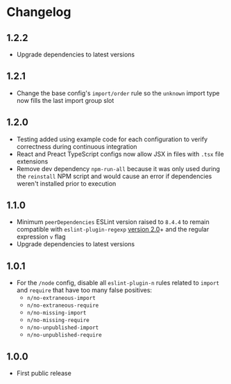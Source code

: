 # Changelog

## 1.2.2

- Upgrade dependencies to latest versions

## 1.2.1

- Change the base config's `import/order` rule so the `unknown` import type now fills the last import group slot

## 1.2.0

- Testing added using example code for each configuration to verify correctness during continuous integration
- React and Preact TypeScript configs now allow JSX in files with `.tsx` file extensions
- Remove dev dependency `npm-run-all` because it was only used during the `reinstall` NPM script and would cause an error if dependencies weren't installed prior to execution

## 1.1.0

- Minimum `peerDependencies` ESLint version raised to `8.4.4` to remain compatible with `eslint-plugin-regexp` [version 2.0](https://github.com/ota-meshi/eslint-plugin-regexp/pull/558)+ and the regular expression `v` flag
- Upgrade dependencies to latest versions

## 1.0.1

- For the `/node` config, disable all `eslint-plugin-n` rules related to `import` and `require` that have too many false positives:
  - `n/no-extraneous-import`
  - `n/no-extraneous-require`
  - `n/no-missing-import`
  - `n/no-missing-require`
  - `n/no-unpublished-import`
  - `n/no-unpublished-require`

## 1.0.0

- First public release
